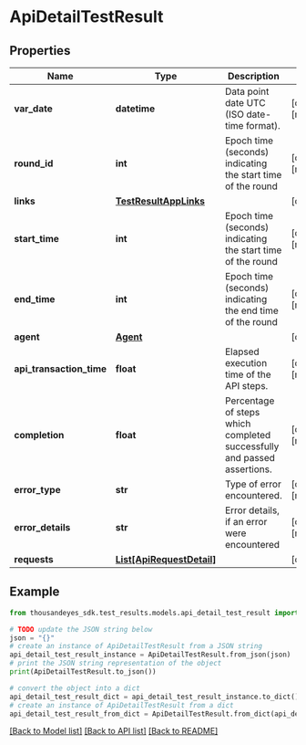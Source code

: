 # ApiDetailTestResult


## Properties

Name | Type | Description | Notes
------------ | ------------- | ------------- | -------------
**var_date** | **datetime** | Data point date UTC (ISO date-time format). | [optional] [readonly] 
**round_id** | **int** | Epoch time (seconds) indicating the start time of the round | [optional] [readonly] 
**links** | [**TestResultAppLinks**](TestResultAppLinks.md) |  | [optional] 
**start_time** | **int** | Epoch time (seconds) indicating the start time of the round | [optional] [readonly] 
**end_time** | **int** | Epoch time (seconds) indicating the end time of the round | [optional] [readonly] 
**agent** | [**Agent**](Agent.md) |  | [optional] 
**api_transaction_time** | **float** | Elapsed execution time of the API steps. | [optional] [readonly] 
**completion** | **float** | Percentage of steps which completed successfully and passed assertions. | [optional] [readonly] 
**error_type** | **str** | Type of error encountered. | [optional] [readonly] 
**error_details** | **str** | Error details, if an error were encountered | [optional] [readonly] 
**requests** | [**List[ApiRequestDetail]**](ApiRequestDetail.md) |  | [optional] 

## Example

```python
from thousandeyes_sdk.test_results.models.api_detail_test_result import ApiDetailTestResult

# TODO update the JSON string below
json = "{}"
# create an instance of ApiDetailTestResult from a JSON string
api_detail_test_result_instance = ApiDetailTestResult.from_json(json)
# print the JSON string representation of the object
print(ApiDetailTestResult.to_json())

# convert the object into a dict
api_detail_test_result_dict = api_detail_test_result_instance.to_dict()
# create an instance of ApiDetailTestResult from a dict
api_detail_test_result_from_dict = ApiDetailTestResult.from_dict(api_detail_test_result_dict)
```
[[Back to Model list]](../README.md#documentation-for-models) [[Back to API list]](../README.md#documentation-for-api-endpoints) [[Back to README]](../README.md)


